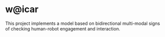 # w@icar
This project implements a model based on bidirectional multi-modal signs of checking human-robot engagement and interaction.
